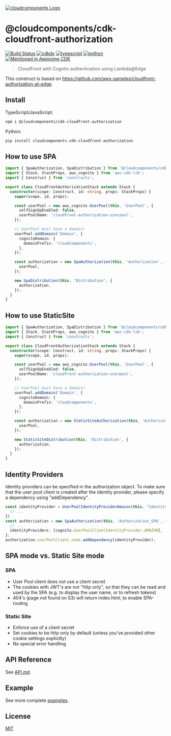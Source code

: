 [![cloudcomponents Logo](https://raw.githubusercontent.com/cloudcomponents/cdk-constructs/master/logo.png)](https://github.com/cloudcomponents/cdk-constructs)

# @cloudcomponents/cdk-cloudfront-authorization

[![Build Status](https://github.com/cloudcomponents/cdk-constructs/workflows/Build/badge.svg)](https://github.com/cloudcomponents/cdk-constructs/actions?query=workflow=Build)
[![cdkdx](https://img.shields.io/badge/buildtool-cdkdx-blue.svg)](https://github.com/hupe1980/cdkdx)
[![typescript](https://img.shields.io/badge/jsii-typescript-blueviolet.svg)](https://www.npmjs.com/package/@cloudcomponents/cdk-cloudfront-authorization)
[![python](https://img.shields.io/badge/jsii-python-blueviolet.svg)](https://pypi.org/project/cloudcomponents.cdk-cloudfront-authorization/)
[![Mentioned in Awesome CDK](https://awesome.re/mentioned-badge.svg)](https://github.com/kolomied/awesome-cdk) 

> CloudFront with Cognito authentication using Lambda@Edge

This construct is based on https://github.com/aws-samples/cloudfront-authorization-at-edge.

## Install
TypeScript/JavaScript:

```bash
npm i @cloudcomponents/cdk-cloudfront-authorization 
```

Python:

```bash
pip install cloudcomponents.cdk-cloudfront-authorization 
```

## How to use SPA

```typescript
import { SpaAuthorization, SpaDistribution } from '@cloudcomponents/cdk-cloudfront-authorization';
import { Stack, StackProps, aws_cognito } from 'aws-cdk-lib';
import { Construct } from 'constructs';

export class CloudFrontAuthorizationStack extends Stack {
  constructor(scope: Construct, id: string, props: StackProps) {
    super(scope, id, props);

    const userPool = new aws_cognito.UserPool(this, 'UserPool', {
      selfSignUpEnabled: false,
      userPoolName: 'cloudfront-authorization-userpool',
    });

    // UserPool must have a domain!
    userPool.addDomain('Domain', {
      cognitoDomain: {
        domainPrefix: 'cloudcomponents',
      },
    });

    const authorization = new SpaAuthorization(this, 'Authorization', {
      userPool,
    });

    new SpaDistribution(this, 'Distribution', {
      authorization,
    });
  }
}

```

## How to use StaticSite

```typescript
import { SpaAuthorization, SpaDistribution } from '@cloudcomponents/cdk-cloudfront-authorization';
import { Stack, StackProps, aws_cognito } from 'aws-cdk-lib';
import { Construct } from 'constructs';

export class CloudFrontAuthorizationStack extends Stack {
  constructor(scope: Construct, id: string, props: StackProps) {
    super(scope, id, props);

    const userPool = new aws_cognito.UserPool(this, 'UserPool', {
      selfSignUpEnabled: false,
      userPoolName: 'cloudfront-authorization-userpool',
    });

    // UserPool must have a domain!
    userPool.addDomain('Domain', {
      cognitoDomain: {
        domainPrefix: 'cloudcomponents',
      },
    });

    const authorization = new StaticSiteAuthorization(this, 'Authorization', {
      userPool,
    });

    new StaticSiteDistribution(this, 'Distribution', {
      authorization,
    });
  }
}

```

## Identity Providers
Identity providers can be specified in the authorization object. To make sure that the user pool client is created after the identity provider, please specify a dependency using "addDependency".

```typescript
const identityProvider = UserPoolIdentityProviderAmazon(this, "IdentityProvider", {
  // ...
})
const authorization = new SpaAuthorization(this, 'Authorization_SPA', {
  // ...
  identityProviders: [cognito.UserPoolClientIdentityProvider.AMAZON],
};
authorization.userPoolClient.node.addDependency(identityProvider);
```

## SPA mode vs. Static Site mode

### SPA
- User Pool client does not use a client secret
- The cookies with JWT's are not "http only", so that they can be read and used by the SPA (e.g. to display the user name, or to refresh tokens)
- 404's (page not found on S3) will return index.html, to enable SPA-routing

### Static Site
- Enforce use of a client secret
- Set cookies to be http only by default (unless you've provided other cookie settings explicitly)
- No special error handling

## API Reference

See [API.md](https://github.com/cloudcomponents/cdk-constructs/tree/master/packages/cdk-cloudfront-authorization/API.md).

## Example

See more complete [examples](https://github.com/cloudcomponents/cdk-constructs/tree/master/examples).

## License

[MIT](https://github.com/cloudcomponents/cdk-constructs/tree/master/packages/cdk-cloudfront-authorization/LICENSE)
